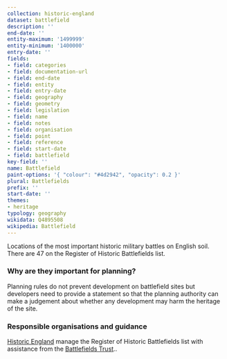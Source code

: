 ```yaml
---
collection: historic-england
dataset: battlefield
description: ''
end-date: ''
entity-maximum: '1499999'
entity-minimum: '1400000'
entry-date: ''
fields:
- field: categories
- field: documentation-url
- field: end-date
- field: entity
- field: entry-date
- field: geography
- field: geometry
- field: legislation
- field: name
- field: notes
- field: organisation
- field: point
- field: reference
- field: start-date
- field: battlefield
key-field: ''
name: Battlefield
paint-options: '{ "colour": "#4d2942", "opacity": 0.2 }'
plural: Battlefields
prefix: ''
start-date: ''
themes:
- heritage
typology: geography
wikidata: Q4895508
wikipedia: Battlefield
---
```

Locations of the most important historic military battles on English soil. There are 47 on the Register of Historic Battlefields list.

### Why are they important for planning?

Planning rules do not prevent development on battlefield sites but developers need to provide a statement so that the planning authority can make a judgement about whether any development may harm the heritage of the site. 

### Responsible organisations and guidance

[Historic England](https://historicengland.org.uk) manage the Register of Historic Battlefields list with assistance from the [Battlefields Trust](https://www.battlefieldstrust.com/)..
